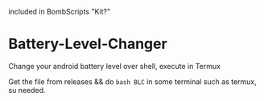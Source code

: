 included in BombScripts "Kit?"
# Battery-Level-Changer
Change your android battery level over shell, execute in Termux

Get the file from releases && do `bash BLC` in some terminal such as termux, su needed.
